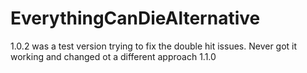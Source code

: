 # EverythingCanDieAlternative

1.0.2 was a test version trying to fix the double hit issues. Never got it working and changed ot a different approach 1.1.0
